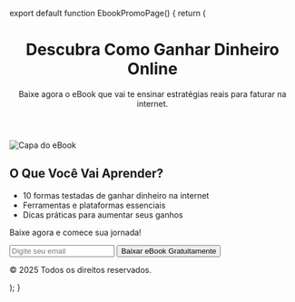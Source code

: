 export default function EbookPromoPage() {
  return (
    <div className="min-h-screen bg-gray-100 flex flex-col items-center p-6">
      <header className="text-center py-10">
        <h1 className="text-4xl font-bold text-gray-800">Descubra Como Ganhar Dinheiro Online</h1>
        <p className="text-lg text-gray-600 mt-2">Baixe agora o eBook que vai te ensinar estratégias reais para faturar na internet.</p>
      </header>
      <main className="w-full max-w-2xl bg-white p-6 rounded-2xl shadow-lg text-center">
        <img src="/ebook-cover.jpg" alt="Capa do eBook" className="mx-auto mb-4 rounded-lg shadow-md w-64" />
        <h2 className="text-2xl font-semibold text-gray-800">O Que Você Vai Aprender?</h2>
        <ul className="text-left text-gray-700 list-disc list-inside my-4">
          <li>10 formas testadas de ganhar dinheiro na internet</li>
          <li>Ferramentas e plataformas essenciais</li>
          <li>Dicas práticas para aumentar seus ganhos</li>
        </ul>
        <p className="text-xl font-bold text-green-600">Baixe agora e comece sua jornada!</p>
        <form className="mt-4 flex flex-col gap-4">
          <input 
            type="email" 
            placeholder="Digite seu email" 
            className="p-3 border border-gray-300 rounded-lg w-full" 
          />
          <button className="bg-blue-600 text-white font-bold p-3 rounded-lg hover:bg-blue-700 transition">Baixar eBook Gratuitamente</button>
        </form>
      </main>
      <footer className="text-center mt-6 text-gray-500 text-sm">
        <p>&copy; 2025 Todos os direitos reservados.</p>
      </footer>
    </div>
  );
}
